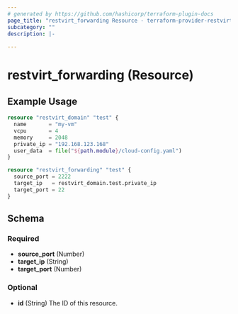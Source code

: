 ```yaml
---
# generated by https://github.com/hashicorp/terraform-plugin-docs
page_title: "restvirt_forwarding Resource - terraform-provider-restvirt"
subcategory: ""
description: |-
  
---
```


# restvirt_forwarding (Resource)



## Example Usage

```terraform
resource "restvirt_domain" "test" {
  name       = "my-vm"
  vcpu       = 4
  memory     = 2048
  private_ip = "192.168.123.168"
  user_data  = file("${path.module}/cloud-config.yaml")
}

resource "restvirt_forwarding" "test" {
  source_port = 2222
  target_ip   = restvirt_domain.test.private_ip
  target_port = 22
}
```

<!-- schema generated by tfplugindocs -->
## Schema

### Required

- **source_port** (Number)
- **target_ip** (String)
- **target_port** (Number)

### Optional

- **id** (String) The ID of this resource.


